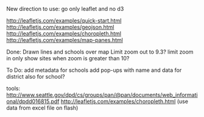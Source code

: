 New direction to use: go only leaflet and no d3

http://leafletjs.com/examples/quick-start.html
http://leafletjs.com/examples/geojson.html
http://leafletjs.com/examples/choropleth.html
http://leafletjs.com/examples/map-panes.html

Done: 
Drawn lines and schools over map
Limit zoom out to 9.3?
limit zoom in
only show sites when zoom is greater than 10? 

To Do: 
add metadata for schools
add pop-ups with name and data for district
also for school? 

tools: 
http://www.seattle.gov/dpd/cs/groups/pan/@pan/documents/web_informational/dpdd016815.pdf
http://leafletjs.com/examples/choropleth.html (use data from excel file on flash)
